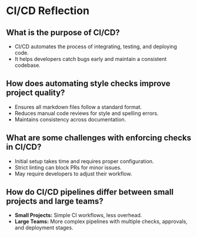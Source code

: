 # CI/CD Reflection

## What is the purpose of CI/CD?

- CI/CD automates the process of integrating, testing, and deploying code.
- It helps developers catch bugs early and maintain a consistent codebase.

## How does automating style checks improve project quality?

- Ensures all markdown files follow a standard format.
- Reduces manual code reviews for style and spelling errors.
- Maintains consistency across documentation.

## What are some challenges with enforcing checks in CI/CD?

- Initial setup takes time and requires proper configuration.
- Strict linting can block PRs for minor issues.
- May require developers to adjust their workflow.

## How do CI/CD pipelines differ between small projects and large teams?

- **Small Projects:** Simple CI workflows, less overhead.
- **Large Teams:** More complex pipelines with multiple checks, approvals, and deployment stages.
